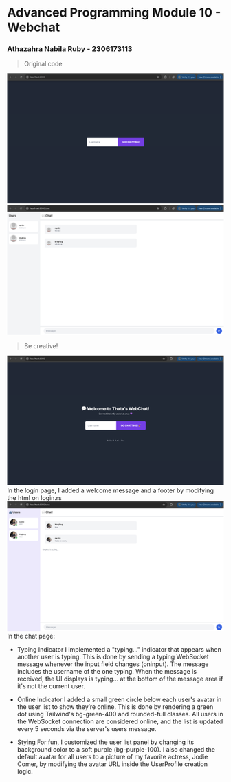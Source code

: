 # Advanced Programming Module 10 - Webchat
### Athazahra Nabila Ruby - 2306173113

> Original code
 
![Login](images/login.png)
![Chat](images/chat.png)

> Be creative!
 
![Login](images/login_after.png)
In the login page, I added a welcome message and a footer by modifying the html on login.rs
![Chat](images/chat_after.png)
In the chat page:
- Typing Indicator
I implemented a "typing..." indicator that appears when another user is typing. This is done by sending a typing WebSocket message whenever the input field changes (oninput). The message includes the username of the one typing. When the message is received, the UI displays <username> is typing... at the bottom of the message area if it's not the current user.

- Online Indicator
I added a small green circle below each user's avatar in the user list to show they’re online. This is done by rendering a green dot using Tailwind's bg-green-400 and rounded-full classes. All users in the WebSocket connection are considered online, and the list is updated every 5 seconds via the server's users message.

- Stying
For fun, I customized the user list panel by changing its background color to a soft purple (bg-purple-100). I also changed the default avatar for all users to a picture of my favorite actress, Jodie Comer, by modifying the avatar URL inside the UserProfile creation logic.